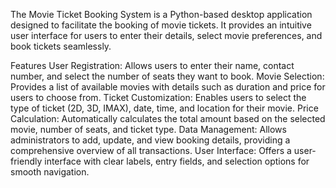 The Movie Ticket Booking System is a Python-based desktop application designed to facilitate the booking of movie tickets. It provides an intuitive user interface for users to enter their details, select movie preferences, and book tickets seamlessly.

Features
User Registration: Allows users to enter their name, contact number, and select the number of seats they want to book.
Movie Selection: Provides a list of available movies with details such as duration and price for users to choose from.
Ticket Customization: Enables users to select the type of ticket (2D, 3D, IMAX), date, time, and location for their movie.
Price Calculation: Automatically calculates the total amount based on the selected movie, number of seats, and ticket type.
Data Management: Allows administrators to add, update, and view booking details, providing a comprehensive overview of all transactions.
User Interface: Offers a user-friendly interface with clear labels, entry fields, and selection options for smooth navigation.
